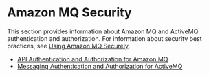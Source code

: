 # Amazon MQ Security<a name="amazon-mq-security"></a>

This section provides information about Amazon MQ and ActiveMQ authentication and authorization\. For information about security best practices, see [Using Amazon MQ Securely](using-amazon-mq-securely.md)\.


+ [API Authentication and Authorization for Amazon MQ](amazon-mq-api-authentication-authorization.md)
+ [Messaging Authentication and Authorization for ActiveMQ](activemq-authentication-authorization.md)